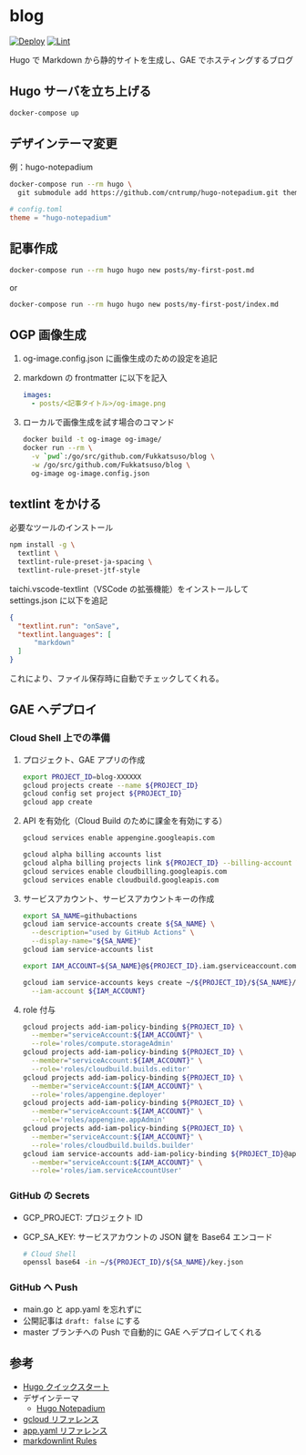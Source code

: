 # blog

[![Deploy](https://github.com/Fukkatsuso/blog/workflows/Deploy/badge.svg)](https://github.com/Fukkatsuso/blog/actions?query=workflow%3ADeploy)
[![Lint](https://github.com/Fukkatsuso/blog/workflows/Lint/badge.svg)](https://github.com/Fukkatsuso/blog/actions?query=workflow%3ALint)

Hugo で Markdown から静的サイトを生成し、GAE でホスティングするブログ

## Hugo サーバを立ち上げる

```sh
docker-compose up
```

## デザインテーマ変更

例：hugo-notepadium

```sh
docker-compose run --rm hugo \
  git submodule add https://github.com/cntrump/hugo-notepadium.git themes/hugo-notepadium
```

```toml
# config.toml
theme = "hugo-notepadium"
```

## 記事作成

```sh
docker-compose run --rm hugo hugo new posts/my-first-post.md
```

or

```sh
docker-compose run --rm hugo hugo new posts/my-first-post/index.md
```

## OGP 画像生成

1. og-image.config.json に画像生成のための設定を追記

1. markdown の frontmatter に以下を記入
  
    ```yml
    images:
      - posts/<記事タイトル>/og-image.png
    ```

1. ローカルで画像生成を試す場合のコマンド

    ```sh
    docker build -t og-image og-image/
    docker run --rm \
      -v `pwd`:/go/src/github.com/Fukkatsuso/blog \
      -w /go/src/github.com/Fukkatsuso/blog \
      og-image og-image.config.json
    ```

## textlint をかける

必要なツールのインストール

```sh
npm install -g \
  textlint \
  textlint-rule-preset-ja-spacing \
  textlint-rule-preset-jtf-style
```

taichi.vscode-textlint（VSCode の拡張機能）をインストールして settings.json に以下を追記

```json
{
  "textlint.run": "onSave",
  "textlint.languages": [
      "markdown"
  ]
}
```

これにより、ファイル保存時に自動でチェックしてくれる。

## GAE へデプロイ

### Cloud Shell 上での準備

1. プロジェクト、GAE アプリの作成

    ```sh
    export PROJECT_ID=blog-XXXXXX
    gcloud projects create --name ${PROJECT_ID}
    gcloud config set project ${PROJECT_ID}
    gcloud app create
    ```

1. API を有効化（Cloud Build のために課金を有効にする）

    ```sh
    gcloud services enable appengine.googleapis.com

    gcloud alpha billing accounts list
    gcloud alpha billing projects link ${PROJECT_ID} --billing-account YYYYYY-ZZZZZZ-AAAAAA
    gcloud services enable cloudbilling.googleapis.com
    gcloud services enable cloudbuild.googleapis.com
    ```

1. サービスアカウント、サービスアカウントキーの作成

    ```sh
    export SA_NAME=githubactions
    gcloud iam service-accounts create ${SA_NAME} \
      --description="used by GitHub Actions" \
      --display-name="${SA_NAME}"
    gcloud iam service-accounts list

    export IAM_ACCOUNT=${SA_NAME}@${PROJECT_ID}.iam.gserviceaccount.com

    gcloud iam service-accounts keys create ~/${PROJECT_ID}/${SA_NAME}/key.json \
      --iam-account ${IAM_ACCOUNT}
    ```

1. role 付与

    ```sh
    gcloud projects add-iam-policy-binding ${PROJECT_ID} \
      --member="serviceAccount:${IAM_ACCOUNT}" \
      --role='roles/compute.storageAdmin'
    gcloud projects add-iam-policy-binding ${PROJECT_ID} \
      --member="serviceAccount:${IAM_ACCOUNT}" \
      --role='roles/cloudbuild.builds.editor'
    gcloud projects add-iam-policy-binding ${PROJECT_ID} \
      --member="serviceAccount:${IAM_ACCOUNT}" \
      --role='roles/appengine.deployer'
    gcloud projects add-iam-policy-binding ${PROJECT_ID} \
      --member="serviceAccount:${IAM_ACCOUNT}" \
      --role='roles/appengine.appAdmin'
    gcloud projects add-iam-policy-binding ${PROJECT_ID} \
      --member="serviceAccount:${IAM_ACCOUNT}" \
      --role='roles/cloudbuild.builds.builder'
    gcloud iam service-accounts add-iam-policy-binding ${PROJECT_ID}@appspot.gserviceaccount.com \
      --member="serviceAccount:${IAM_ACCOUNT}" \
      --role='roles/iam.serviceAccountUser'
    ```

### GitHub の Secrets

- GCP_PROJECT: プロジェクト ID
- GCP_SA_KEY: サービスアカウントの JSON 鍵を Base64 エンコード

    ```sh
    # Cloud Shell
    openssl base64 -in ~/${PROJECT_ID}/${SA_NAME}/key.json
    ```

### GitHub へ Push

- main.go と app.yaml を忘れずに
- 公開記事は `draft: false` にする
- master ブランチへの Push で自動的に GAE へデプロイしてくれる

## 参考

- [Hugo クイックスタート](https://gohugo.io/getting-started/quick-start/)
- デザインテーマ
  - [Hugo Notepadium](https://themes.gohugo.io/hugo-notepadium/)
- [gcloud リファレンス](https://cloud.google.com/sdk/gcloud/reference?hl=ja)
- [app.yaml リファレンス](https://cloud.google.com/appengine/docs/standard/go/config/appref?hl=ja)
- [markdownlint Rules](https://github.com/DavidAnson/markdownlint/blob/main/doc/Rules.md)
